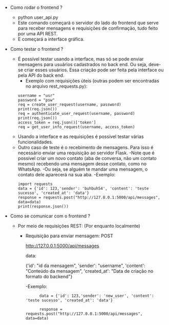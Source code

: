- Como rodar o frontend ?
  - python user_api.py
  - Este comando começará o servidor do lado do frontend que serve para receber mensagens e requisições de confirmação, tudo feito por uma API REST.
  - E começará a interface gráfica. 
  
- Como testar o frontend ?
  - É possível testar usando a interface, mas só se pode enviar mensagens para usuários cadastrados no back end. Ou seja, deve-se criar esses usuários.
  Essa criação pode ser feita pela interface ou pela API do back end.
    - Exemplo com requisições úteis (outras podem ser encontradas no arquivo rest_requests.py):
    ```
    username = "usr"
    password = "psw"
    req = create_user_request(username, password)
    print(req.json())
    req = authenticate_user_request(username, password)
    print(req.json())
    access_token = req.json()['token']
    req = get_user_info_request(username, access_token)
    ```
  - Usando a interface e as requisições é possível testar várias funcionalidades.
  - Outro caso de teste é o recebimento de mensagens. Para isso é necessário enviar uma requisição ao servidor Flask.
    -Note que é possível criar um novo contato (aba de conversa, não um contato mesmo) recebendo uma mensagem desse contato, como no WhatsApp.
      -Ou seja, se alguém te mandar uma mensagem, o contato dele aparecerá na sua aba.
    -Exemplo:
    ```
    import requests
    data = {'id': 123,'sender': 'buhbuh54', 'content': 'teste sucesso', 'created_at': 'data'}
    response = requests.post("http://127.0.0.1:5000/api/messages", data=data)
    print(response.json())
    ```

- Como se comunicar com o frontend ?
  - Por meio de requisições REST: (Por enquanto localmente)
    - Requisição para enviar mensagem: POST
    
      http://127.0.0.1:5000/api/messages
      
      data:
      
        {'id': "id da mensagem", 'sender': "username", 'content': "Conteúdo da mensagem", 'created_at': "Data de criação no formato do backend"}
        
      -Exemplo: 
              
                data = {'id': 123,'sender': 'new_user', 'content': 'teste sucesso', 'created_at': 'data'}
      
                response = requests.post("http://127.0.0.1:5000/api/messages", data=data)
    
